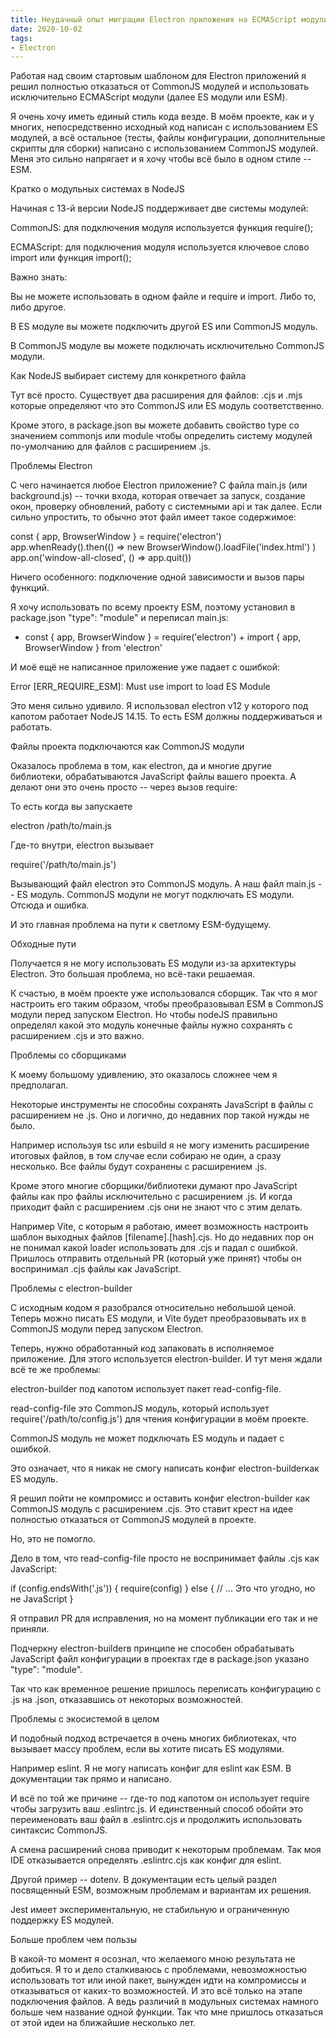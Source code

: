 ```yaml
---
title: Неудачный опыт миграции Electron приложения на ECMAScript модули
date: 2020-10-02
tags:
- Electron
---
```


Работая над своим стартовым шаблоном для Electron приложений я решил полностью отказаться от CommonJS модулей и использовать исключительно ECMAScript модули (далее ES модули или ESM).

Я очень хочу иметь единый стиль кода везде. В моём проекте, как и у многих, непосредственно исходный код написан с использованием ES модулей, а всё остальное (тесты, файлы конфигурации, дополнительные скрипты для сборки) написано с использованием CommonJS модулей. Меня это сильно напрягает и я хочу чтобы всё было в одном стиле -- ESM.

Кратко о модульных системах в NodeJS

Начиная с 13-й версии NodeJS поддерживает две системы модулей:

CommonJS: для подключения модуля используется функция require();

ECMAScript: для подключения модуля используется ключевое слово import или функция import();

Важно знать:

Вы не можете использовать в одном файле и require и import. Либо то, либо другое.

В ES модуле вы можете подключить другой ES или CommonJS модуль.

В CommonJS модуле вы можете подключать исключительно CommonJS модули.

Как NodeJS выбирает систему для конкретного файла

Тут всё просто. Существует два расширения для файлов: .cjs и .mjs которые определяют что это CommonJS или ES модуль соответственно.

Кроме этого, в package.json вы можете добавить свойство type со значением commonjs или module чтобы определить систему модулей по-умолчанию для файлов с расширением .js.

Проблемы Electron

С чего начинается любое Electron приложение? С файла main.js (или background.js) -- точки входа, которая отвечает за запуск, создание окон, проверку обновлений, работу с системными api и так далее. Если сильно упростить, то обычно этот файл имеет такое содержимое:

const { app, BrowserWindow } = require('electron')  app.whenReady().then(() =>   new BrowserWindow().loadFile('index.html') )  app.on('window-all-closed', () => app.quit())

Ничего особенного: подключение одной зависимости и вызов пары функций.

Я хочу использовать по всему проекту ESM, поэтому установил в package.json "type": "module" и переписал main.js:

- const { app, BrowserWindow } = require('electron') + import { app, BrowserWindow } from 'electron'

И моё ещё не написанное приложение уже падает с ошибкой:

Error [ERR_REQUIRE_ESM]: Must use import to load ES Module

Это меня сильно удивило. Я использовал electron v12 у которого под капотом работает NodeJS 14.15. То есть ESM должны поддерживаться и работать.

Файлы проекта подключаются как CommonJS модули

Оказалось проблема в том, как electron, да и многие другие библиотеки, обрабатываются JavaScript файлы вашего проекта. А делают они это очень просто -- через вызов require:

То есть когда вы запускаете

electron /path/to/main.js

Где-то внутри, electron вызывает

require('/path/to/main.js')

Вызывающий файл electron это CommonJS модуль. А наш файл main.js -- ES модуль. CommonJS модули не могут подключать ES модули. Отсюда и ошибка.

И это главная проблема на пути к светлому ESM-будущему.

Обходные пути

Получается я не могу использовать ES модули из-за архитектуры Electron. Это большая проблема, но всё-таки решаемая.

К счастью, в моём проекте уже использовался сборщик. Так что я мог настроить его таким образом, чтобы преобразовывал ESM в CommonJS модули перед запуском Electron. Но чтобы nodeJS правильно определял какой это модуль конечные файлы нужно сохранять с расширением .cjs и это важно.

Проблемы со сборщиками

К моему большому удивлению, это оказалось сложнее чем я предполагал.

Некоторые инструменты не способны сохранять JavaScript в файлы с расширением не .js. Оно и логично, до недавних пор такой нужды не было.

Например используя tsc или esbuild я не могу изменить расширение итоговых файлов, в том случае если собираю не один, а сразу несколько. Все файлы будут сохранены с расширением .js.

Кроме этого многие сборщики/библиотеки думают про JavaScript файлы как про файлы исключительно с расширением .js. И когда приходит файл с расширением .cjs они не знают что с этим делать.

Например Vite, с которым я работаю, имеет возможность настроить шаблон выходных файлов [filename].[hash].cjs. Но до недавних пор он не понимал какой loader использовать для .cjs и падал с ошибкой. Пришлось отправить отдельный PR (который уже принят) чтобы он воспринимал .cjs файлы как JavaScript.

Проблемы с electron-builder

С исходным кодом я разобрался относительно небольшой ценой. Теперь можно писать ES модули, и Vite будет преобразовывать их в CommonJS модули перед запуском Electron.

Теперь, нужно обработанный код запаковать в исполняемое приложение. Для этого используется electron-builder. И тут меня ждали всё те же проблемы:

electron-builder под капотом использует пакет read-config-file.

read-config-file это CommonJS модуль, который использует require('/path/to/config.js') для чтения конфигурации в моём проекте.

CommonJS модуль не может подключать ES модуль и падает с ошибкой.

Это означает, что я никак не смогу написать конфиг electron-builderкак ES модуль.

Я решил пойти не компромисс и оставить конфиг electron-builder как CommonJS модуль с расширением .cjs. Это ставит крест на идее полностью отказаться от CommonJS модулей в проекте.

Но, это не помогло.

Дело в том, что read-config-file просто не воспринимает файлы .cjs как JavaScript:

if (config.endsWith('.js')) {     require(config) } else {     // ... Это что угодно, но не JavaScript }

Я отправил PR для исправления, но на момент публикации его так и не приняли.

Подчеркну electron-builderв принципе не способен обрабатывать JavaScript файл конфигурации в проектах где в package.json указано "type": "module".

Так что как временное решение пришлось переписать конфигурацию с .js на .json, отказавшись от некоторых возможностей.

Проблемы с экосистемой в целом

И подобный подход встречается в очень многих библиотеках, что вызывает массу проблем, если вы хотите писать ES модулями.

Например eslint. Я не могу написать конфиг для eslint как ESM. В документации так прямо и написано.

И всё по той же причине -- где-то под капотом он использует require чтобы загрузить ваш .eslintrc.js. И единственный способ обойти это переименовать ваш файл в .eslintrc.cjs и продолжить использовать синтаксис CommonJS.

А смена расширений снова приводит к некоторым проблемам. Так моя IDE отказывается определять .eslintrc.cjs как конфиг для eslint.

Другой пример -- dotenv. В документации есть целый раздел посвященный ESM, возможным проблемам и вариантам их решения.

Jest имеет экспериментальную, не стабильную и ограниченную поддержку ES модулей.

Больше проблем чем пользы

В какой-то момент я осознал, что желаемого мною результата не добиться. Я то и дело сталкиваюсь с  проблемами, невозможностью использовать тот или иной пакет, вынужден идти на компромиссы и отказываться от каких-то возможностей. И это всё только на этапе подключения файлов. А ведь различий в модульных системах намного больше чем название одной функции. Так что мне пришлось отказаться от этой идеи на ближайшие несколько лет.

